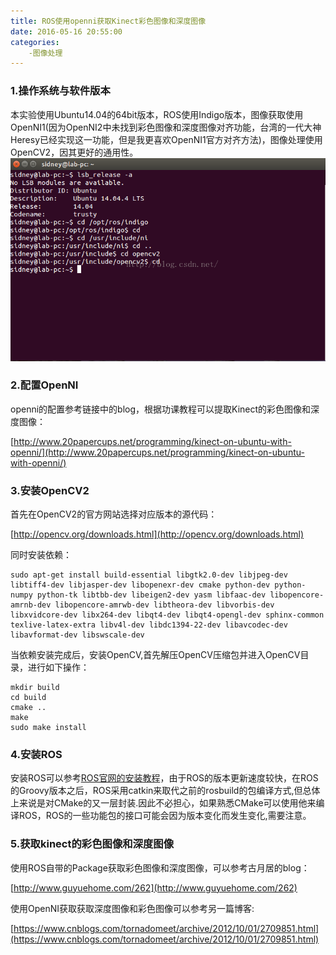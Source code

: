```yaml
---
title: ROS使用openni获取Kinect彩色图像和深度图像
date: 2016-05-16 20:55:00
categories:
	-图像处理
---
```

### 1.操作系统与软件版本

本实验使用Ubuntu14.04的64bit版本，ROS使用Indigo版本，图像获取使用OpenNI1(因为OpenNI2中未找到彩色图像和深度图像对齐功能，台湾的一代大神Heresy已经实现这一功能，但是我更喜欢OpenNI1官方对齐方法)，图像处理使用OpenCV2，因其更好的通用性。
![img](../images/ROS使用openni获取Kinect彩色图像和深度图像/20160516204932422.jpg)

### 2.配置OpenNI

openni的配置参考链接中的blog，根据功课教程可以提取Kinect的彩色图像和深度图像：

[http://www.20papercups.net/programming/kinect-on-ubuntu-with-openni/](http://www.20papercups.net/programming/kinect-on-ubuntu-with-openni/)

### 3.安装OpenCV2

首先在OpenCV2的官方网站选择对应版本的源代码：

[http://opencv.org/downloads.html](http://opencv.org/downloads.html)

同时安装依赖：

```
sudo apt-get install build-essential libgtk2.0-dev libjpeg-dev libtiff4-dev libjasper-dev libopenexr-dev cmake python-dev python-numpy python-tk libtbb-dev libeigen2-dev yasm libfaac-dev libopencore-amrnb-dev libopencore-amrwb-dev libtheora-dev libvorbis-dev libxvidcore-dev libx264-dev libqt4-dev libqt4-opengl-dev sphinx-common texlive-latex-extra libv4l-dev libdc1394-22-dev libavcodec-dev libavformat-dev libswscale-dev
```

当依赖安装完成后，安装OpenCV,首先解压OpenCV压缩包并进入OpenCV目录，进行如下操作：

```
mkdir build
cd build
cmake ..
make
sudo make install
```

### 4.安装ROS

安装ROS可以参考[ROS官网的安装教程](http://wiki.ros.org/kinetic/Installation)，由于ROS的版本更新速度较快，在ROS的Groovy版本之后，ROS采用catkin来取代之前的rosbuild的包编译方式,但总体上来说是对CMake的又一层封装.因此不必担心，如果熟悉CMake可以使用他来编译ROS，ROS的一些功能包的接口可能会因为版本变化而发生变化,需要注意。

### 5.获取kinect的彩色图像和深度图像

使用ROS自带的Package获取彩色图像和深度图像，可以参考古月居的blog：

[http://www.guyuehome.com/262](http://www.guyuehome.com/262)

使用OpenNI获取获取深度图像和彩色图像可以参考另一篇博客:

[https://www.cnblogs.com/tornadomeet/archive/2012/10/01/2709851.html](https://www.cnblogs.com/tornadomeet/archive/2012/10/01/2709851.html)

